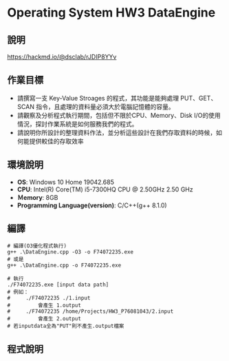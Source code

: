# Operating System HW3 DataEngine

## 說明
https://hackmd.io/@dsclab/rJDIP8YYv

## 作業目標
* 請撰寫一支 Key-Value Stroages 的程式，其功能是能夠處理 PUT、GET、SCAN 指令，且處理的資料量必須大於電腦記憶體的容量。
* 請觀察及分析程式執行期間，包括但不限於CPU、Memory、Disk I/O的使用情況，探討作業系統是如何服務我們的程式。
* 請說明你所設計的整理資料作法，並分析這些設計在我們存取資料的時候，如何能提供較佳的存取效率
## 環境說明
* **OS**: Windows 10 Home 19042.685
* **CPU**: Intel(R) Core(TM) i5-7300HQ CPU @ 2.50GHz   2.50 GHz
* **Ｍemory**: 8GB
* **Programming Language(version)**: C/C++(g++ 8.1.0)
## 編譯
```bash=
# 編譯(O3優化程式執行)
g++ .\DataEngine.cpp -O3 -o F74072235.exe 
# 或是
g++ .\DataEngine.cpp -o F74072235.exe

# 執行
./F74072235.exe [input data path]
# 例如：
#     ./F74072235 ./1.input
#         會產生 1.output
#     ./F74072235 /home/Projects/HW3_P76081043/2.input
#         會產生 2.output
# 若inputdata全為"PUT"則不產生.output檔案
```
## 程式說明
